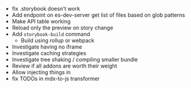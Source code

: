 - fix .storybook doesn't work
- Add endpoint on es-dev-server get list of files based on glob patterns
- Make API table working
- Reload only the preview on story change
- Add `storybook-build` command
  - Build using rollup or webpack
- Investigate having no iframe
- Investigate caching strategies
- Investigate tree shaking / compiling smaller bundle
- Review if all addons are worth their weight
- Allow injecting things in <head>
- fix TODOs in mdx-to-js transformer